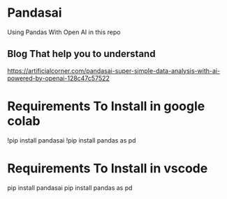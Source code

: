 # Pandasai
Using Pandas With Open AI in this repo
## Blog That help you to understand 
https://artificialcorner.com/pandasai-super-simple-data-analysis-with-ai-powered-by-openai-128c47c57522 

# Requirements To Install in google colab
  !pip install pandasai
  !pip install pandas as pd

# Requirements To Install in vscode
  pip install pandasai
  pip install pandas as pd
